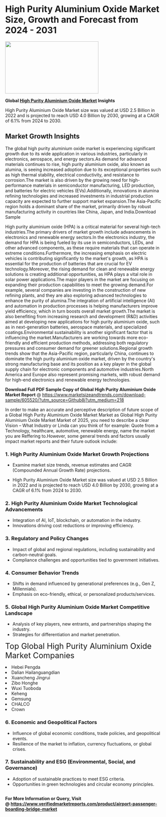 <H1>High Purity Aluminium Oxide Market Size, Growth and Forecast from 2024 - 2031</H1><img class="aligncenter size-medium wp-image-584254" src="https://thirdeyenews.in/wp-content/uploads/2024/09/Global-Market-Research-300x168.jpeg" alt="" width="300" height="168" /><p><strong>Global&nbsp;<a href="https://www.marketsizeandtrends.com/download-sample/605520/?utm_source=Github8j?utm_medium=218">High Purity Aluminium Oxide Market</a> Insights</strong></p><p>High Purity Aluminium Oxide Market size was valued at USD 2.5 Billion in 2022 and is projected to reach USD 4.0 Billion by 2030, growing at a CAGR of 6.1% from 2024 to 2030.</p><p><h2>Market Growth Insights</h2> <p>The global high purity aluminium oxide market is experiencing significant growth due to its wide application in various industries, particularly in electronics, aerospace, and energy sectors.As demand for advanced materials continues to rise, high purity aluminium oxide, also known as alumina, is seeing increased adoption due to its exceptional properties such as high thermal stability, electrical conductivity, and resistance to corrosion.The market is also driven by the growing need for high-performance materials in semiconductor manufacturing, LED production, and batteries for electric vehicles (EVs).Additionally, innovations in alumina refining technologies and increased investments in industrial production capacity are expected to further support market expansion.The Asia-Pacific region holds a dominant share of the market, primarily driven by robust manufacturing activity in countries like China, Japan, and India.Download Sample </p> <p>High purity aluminium oxide (HPA) is a critical material for several high-tech industries.The primary drivers of market growth include advancements in electronics and renewable energy sectors.In the electronics industry, the demand for HPA is being fueled by its use in semiconductors, LEDs, and other advanced components, as these require materials that can operate in extreme conditions.Furthermore, the increasing emphasis on electric vehicles is contributing significantly to the market's growth, as HPA is essential for the production of batteries that are crucial for EV technology.Moreover, the rising demand for clean and renewable energy solutions is creating additional opportunities, as HPA plays a vital role in solar power applications.The major players in the market are focusing on expanding their production capabilities to meet the growing demand.For example, several companies are investing in the construction of new refining plants, and they are also exploring advanced technologies to enhance the purity of alumina.The integration of artificial intelligence (AI) and automation in production processes is helping manufacturers improve yield efficiency, which in turn boosts overall market growth.The market is also benefiting from increasing research and development (R&D) activities aimed at developing new applications for high purity aluminium oxide, such as in next-generation batteries, aerospace materials, and specialized coatings.Environmental sustainability is another significant factor that is influencing the market.Manufacturers are working towards more eco-friendly and efficient production methods, addressing both regulatory pressures and consumer demand for greener solutions.Regional growth trends show that the Asia-Pacific region, particularly China, continues to dominate the high purity aluminium oxide market, driven by the country's strong manufacturing base and its position as a key player in the global supply chain for electronic components and automotive industries.North America and Europe also represent promising markets, with robust demand for high-end electronics and renewable energy technologies.</p><p><span class=""><strong>Download Full PDF Sample Copy of Global High Purity Aluminium Oxide Market Report</strong> @ <a href="https://www.marketsizeandtrends.com/download-sample/605520/?utm_source=Github8j?utm_medium=218" target="_blank">https://www.marketsizeandtrends.com/download-sample/605520/?utm_source=Github8j?utm_medium=218</a></span></p><p>In order to make an accurate and perceptive description of future scope of a Global&nbsp;High Purity Aluminium Oxide Market Market as Global&nbsp;High Purity Aluminium Oxide Market Market of 2025, you need to describe a clear Vision &ndash; What Industry or Linda can you think of for example: Quote from a Technology, healthcare, automotive, renewable energy, name the market you are Reffering to.However, some general trends and factors usually impact market reports and their future outlook include:</p><h3>1.&nbsp;<strong>High Purity Aluminium Oxide Market Growth Projections</strong></h3><ul><li>Examine market size trends, revenue estimates and CAGR (Compounded Annual Growth Rate) projections.</li><li><p>High Purity Aluminium Oxide Market size was valued at USD 2.5 Billion in 2022 and is projected to reach USD 4.0 Billion by 2030, growing at a CAGR of 6.1% from 2024 to 2030.</p></li></ul><h3>2.&nbsp;<strong>High Purity Aluminium Oxide Market Technological Advancements</strong></h3><ul><li>Integration of AI, IoT, blockchain, or automation in the industry.</li><li>Innovations driving cost reductions or improving efficiency.</li></ul><h3>3.&nbsp;<strong>Regulatory and Policy Changes</strong></h3><ul><li>Impact of global and regional regulations, including sustainability and carbon-neutral goals.</li><li>Compliance challenges and opportunities tied to government initiatives.</li></ul><h3>4.&nbsp;<strong>Consumer Behavior Trends</strong></h3><ul><li>Shifts in demand influenced by generational preferences (e.g., Gen Z, Millennials).</li><li>Emphasis on eco-friendly, ethical, or personalized products/services.</li></ul><h3>5.&nbsp;<strong>Global High Purity Aluminium Oxide Market Competitive Landscape</strong></h3><ul><li>Analysis of key players, new entrants, and partnerships shaping the industry.</li><li>Strategies for differentiation and market penetration.</li></ul><p data-pm-slice="1 1 []"><span style="color: inherit; font-family: inherit; font-size: 25px;">Top Global High Purity Aluminium Oxide Market Companies</span></p><div class="" data-test-id=""><p><li>Hebei Pengda</li><li> Dalian Hailanguangdian</li><li> Xuancheng Jingrui</li><li> Zibo Honghe</li><li> Wuxi Tuoboda</li><li> Keheng</li><li> Gemsung</li><li> CHALCO</li><li> Crown</li></p></div><h3>6.&nbsp;<strong>Economic and Geopolitical Factors</strong></h3><ul><li>Influence of global economic conditions, trade policies, and geopolitical events.</li><li>Resilience of the market to inflation, currency fluctuations, or global crises.</li></ul><h3>7.&nbsp;<strong>Sustainability and ESG (Environmental, Social, and Governance)</strong></h3><ul><li>Adoption of sustainable practices to meet ESG criteria.</li><li>Opportunities in green technologies and circular economy principles.</li></ul><h2><strong style="font-size: 14px;">For More Information or Query, Visit @&nbsp;</strong><a style="background-color: #ffffff; font-size: 14px;" href="https://www.marketsizeandtrends.com/report/high-purity-aluminium-oxide-market/" target="_blank">https://www.verifiedmarketreports.com/product/airport-passenger-boarding-bridge-market</a></h2>